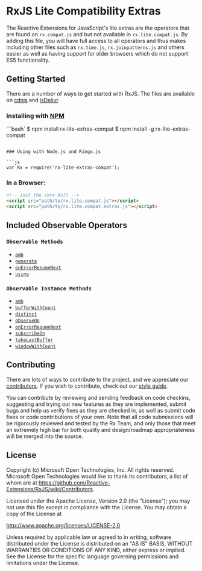 # RxJS Lite Compatibility Extras #

The Reactive Extensions for JavaScript's lite extras are the operators that are found on `rx.compat.js` and but not available in `rx.lite.compat.js`.  By adding this file, you will have full access to all operators and thus makes including other files such as `rx.time.js`, `rx.joinpatterns.js` and others easier as well as having support for older browsers which do not support ES5 functionality.

## Getting Started

There are a number of ways to get started with RxJS. The files are available on [cdnjs](http://cdnjs.com/libraries/rxjs/) and [jsDelivr](http://www.jsdelivr.com/#!rxjs).

### Installing with [NPM](https://npmjs.org/)

```bash`
$ npm install rx-lite-extras-compat
$ npm install -g rx-lite-extras-compat
```

### Using with Node.js and Ringo.js

```js
var Rx = require('rx-lite-extras-compat');
```

### In a Browser:

```html
<!-- Just the core RxJS -->
<script src="path/to/rx.lite.compat.js"></script>
<script src="path/to/rx.lite.compat.extras.js"></script>
```

## Included Observable Operators ##

### `Observable Methods`
- [`amb`](../../doc/api/core/operators/amb.md)
- [`generate`](../../core/operators/generate.md)
- [`onErrorResumeNext`](../../doc/api/core/operators/onerrorresumenext.md)
- [`using`](../../doc/api/core/ooperators/using.md)

### `Observable Instance Methods`
- [`amb`](../../doc/api/core/operators/ambproto.md)
- [`bufferWithCount`](../../doc/api/core/operators/bufferwithcount.md)
- [`distinct`](../../doc/api/core/operators/distinct.md)
- [`observeOn`](../../doc/api/core/operators/observeon.md)
- [`onErrorResumeNext`](../../doc/api/core/operators/onerrorresumenext.md)
- [`subscribeOn`](../../doc/api/core/operators/subscribeon.md)
- [`takeLastBuffer`](../../doc/api/core/operators/takelastbuffer.md)
- [`windowWithCount`](../../doc/api/core/operators/windowwithcount.md)

## Contributing ##

There are lots of ways to contribute to the project, and we appreciate our [contributors](https://github.com/Reactive-Extensions/RxJS/wiki/Contributors).  If you wish to contribute, check out our [style guide]((https://github.com/Reactive-Extensions/RxJS/tree/master/doc/contributing)).

You can contribute by reviewing and sending feedback on code checkins, suggesting and trying out new features as they are implemented, submit bugs and help us verify fixes as they are checked in, as well as submit code fixes or code contributions of your own. Note that all code submissions will be rigorously reviewed and tested by the Rx Team, and only those that meet an extremely high bar for both quality and design/roadmap appropriateness will be merged into the source.

## License ##

Copyright (c) Microsoft Open Technologies, Inc.  All rights reserved.
Microsoft Open Technologies would like to thank its contributors, a list
of whom are at https://github.com/Reactive-Extensions/RxJS/wiki/Contributors.

Licensed under the Apache License, Version 2.0 (the "License"); you
may not use this file except in compliance with the License. You may
obtain a copy of the License at

http://www.apache.org/licenses/LICENSE-2.0

Unless required by applicable law or agreed to in writing, software
distributed under the License is distributed on an "AS IS" BASIS,
WITHOUT WARRANTIES OR CONDITIONS OF ANY KIND, either express or
implied. See the License for the specific language governing permissions
and limitations under the License.
